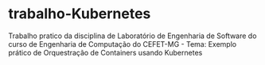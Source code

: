 # trabalho-Kubernetes
Trabalho pratico da disciplina de Laboratório de Engenharia de Software do curso de Engenharia de Computação do CEFET-MG - Tema: Exemplo prático de Orquestração de Containers usando Kubernetes
